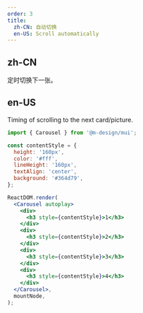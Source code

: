 ```yaml
---
order: 3
title:
  zh-CN: 自动切换
  en-US: Scroll automatically
---
```


## zh-CN

定时切换下一张。

## en-US

Timing of scrolling to the next card/picture.

```jsx
import { Carousel } from '@m-design/mui';

const contentStyle = {
  height: '160px',
  color: '#fff',
  lineHeight: '160px',
  textAlign: 'center',
  background: '#364d79',
};

ReactDOM.render(
  <Carousel autoplay>
    <div>
      <h3 style={contentStyle}>1</h3>
    </div>
    <div>
      <h3 style={contentStyle}>2</h3>
    </div>
    <div>
      <h3 style={contentStyle}>3</h3>
    </div>
    <div>
      <h3 style={contentStyle}>4</h3>
    </div>
  </Carousel>,
  mountNode,
);
```
